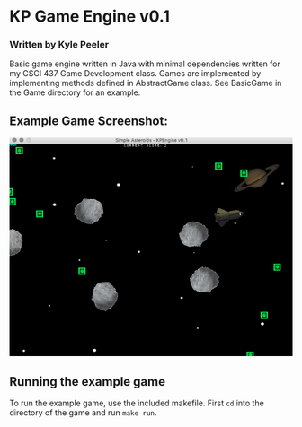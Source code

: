 # KP Game Engine v0.1
### Written by Kyle Peeler

Basic game engine written in Java with minimal dependencies written for my CSCI 437 Game Development class. Games are implemented by implementing methods defined in AbstractGame class. See BasicGame in the Game directory for an example.

## Example Game Screenshot:
![example game screenshot](ExampleGameScreenshot.png)

## Running the example game
To run the example game, use the included makefile. First `cd` into the directory of the game and run `make run`.